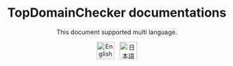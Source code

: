 <h1 align="center">TopDomainChecker documentations</h1>

<p align="center">This document supported multi language.</p>

<p align="center">
    <a href="https://github.com/P2P-Develop/TopDomainChecker/blob/develop/README-en.md"
    ><img
            height="40"
            src="https://raw.githubusercontent.com/google/region-flags/gh-pages/svg/US.svg"
            alt="English"
    ></a>
    &nbsp;
    <a href="https://github.com/P2P-Develop/TopDomainChecker/blob/develop/docs/README-ja.md"
    ><img
            height="40"
            src="https://raw.githubusercontent.com/google/region-flags/gh-pages/svg/JP.svg"
            alt="日本語"
    ></a>
</p>
